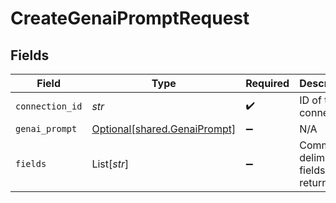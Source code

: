 # CreateGenaiPromptRequest


## Fields

| Field                                                              | Type                                                               | Required                                                           | Description                                                        |
| ------------------------------------------------------------------ | ------------------------------------------------------------------ | ------------------------------------------------------------------ | ------------------------------------------------------------------ |
| `connection_id`                                                    | *str*                                                              | :heavy_check_mark:                                                 | ID of the connection                                               |
| `genai_prompt`                                                     | [Optional[shared.GenaiPrompt]](../../models/shared/genaiprompt.md) | :heavy_minus_sign:                                                 | N/A                                                                |
| `fields`                                                           | List[*str*]                                                        | :heavy_minus_sign:                                                 | Comma-delimited fields to return                                   |